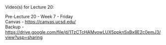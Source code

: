Video(s) for Lecture 20:

Pre-Lecture 20 - Week 7 - Friday  
Canvas - https://canvas.ucsd.edu/  
Backup - https://drive.google.com/file/d/1TzCTcHAMvowLUX5ppknSxBx8E2c0emJ3/view?usp=sharing